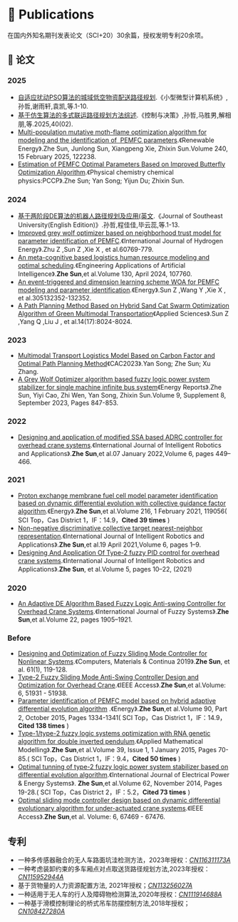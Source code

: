 
# 📝 Publications  
在国内外知名期刊发表论文（SCI+20）30余篇，授权发明专利20余项。

## 📑 论文

### 2025
- [自适应扰动PSO算法的城域低空物资配送路径规划](http://kns.cnki.net/kcms/detail/21.1106.tp.20250213.1810.026.html).《小型微型计算机系统》,孙哲,谢雨轩,袁凯,等.1-10.
- [基于仿生算法的多式联运路径规划方法综述](https://kns.cnki.net/kcms2/article/abstract?v=6h6U53PWxNQKrxeL0u35UzpSvOIluaUTeGCOH4kgsungJD0AITaDw5ibs74EuLWHyPKG39k4KtCVobSIB7bjPaOS64EE5AUQ8QeUoRM6lFvMXtYpYkRdtCZXrp31qCLAslrBD756EsGOCECzIaeucqhzaptZJ8c8azEukiFK5MZkY00UunRIapsjb7qUPJCh&uniplatform=NZKPT&language=CHS).《控制与决策》,孙哲,马胜男,解相朋,等.2025,40(02).
- [Multi-population mutative moth-flame optimization algorithm for modeling and the identification of  PEMFC parameters](https://www.sciencedirect.com/science/article/abs/pii/S0960148124023061).《Renewable Energy》.Zhe Sun, Junlong Sun, Xiangpeng Xie, Zhixin Sun.Volume 240, 15 February 2025, 122238.
- [Estimation of PEMFC Optimal Parameters Based on Improved Butterfly Optimization Algorithm](https://pubs.rsc.org/en/content/articlelanding/2025/cp/d4cp03448a).《Physical chemistry chemical physics:PCCP》.Zhe Sun; Yan Song; Yijun Du; Zhixin Sun.

### 2024
- [基于两阶段DE算法的机器人路径规划及应用(英文](http://kns.cnki.net/kcms/detail/32.1325.N.20241202.0936.002.html).《Journal of Southeast University(English Edition)》.孙哲,程佳佳,毕云蕊,等.1-13.
- [Improved grey wolf optimizer based on neighborhood trust model for parameter identification of PEMFC](https://www.sciencedirect.com/science/article/pii/S0360319924003999?via%3Dihub).《International Journal of Hydrogen Energy》.Zhu Z ,Sun Z ,Xie X , et al.60769-779.
- [An meta-cognitive based logistics human resource modeling and optimal scheduling](https://www.sciencedirect.com/science/article/pii/S0952197623019449).《Engineering Applications of Artificial Intelligence》.**Zhe Sun**,et al.Volume 130, April 2024, 107760.
- [An event-triggered and dimension learning scheme WOA for PEMFC modeling and parameter identification](https://www.sciencedirect.com/science/article/abs/pii/S0360544224021261?via%3Dihub).《Energy》.Sun Z ,Wang Y ,Xie X , et al.305132352-132352.
- [A Path Planning Method Based on Hybrid Sand Cat Swarm Optimization Algorithm of Green Multimodal Transportation](https://www.mdpi.com/2076-3417/14/17/8024)《Applied Sciences》.Sun Z ,Yang Q ,Liu J , et al.14(17):8024-8024.

### 2023
- [Multimodal Transport Logistics Model Based on Carbon Factor and Optimal Path Planning Method](https://ieeexplore.ieee.org/document/10450380)《CAC2023》.Yan Song; Zhe Sun; Xu Zhang.
- [A Grey Wolf Optimizer algorithm based fuzzy logic power system stabilizer for single machine infinite bus system](https://www.sciencedirect.com/science/article/pii/S235248472300728X)《Energy Reports》.Zhe Sun, Yiyi Cao, Zhi Wen, Yan Song, Zhixin Sun.Volume 9, Supplement 8, September 2023, Pages 847-853.

### 2022
- [Designing and application of modified SSA based ADRC controller for overhead crane systems](https://link.springer.com/article/10.1007/s41315-021-00207-x).《International Journal of Intelligent Robotics and Applications》.**Zhe Sun**,et al.07 January 2022,Volume 6, pages 449–466.

### 2021
- [Proton exchange membrane fuel cell model parameter identification based on dynamic differential evolution with collective guidance factor algorithm](https://www.sciencedirect.com/science/article/abs/pii/S0360544220321630).《Energy》.**Zhe Sun**,et al.Volume 216, 1 February 2021, 119056( SCI Top，Cas District 1，IF：14.9，**Cited 39 times** )
- [Non-negative discriminative collective target nearest-neighbor representation](https://link.springer.com/article/10.1007/s41315-021-00169-0#:~:text=In%20this%20paper,%20we%20propose%20a%20novel%20method%20named%20Non-negative).《International Journal of Intelligent Robotics and Applications》.**Zhe Sun**,et al.19 April 2021,Volume 6, pages 1–9.
- [Designing And Application Of Type-2 fuzzy PID control  for overhead crane systems](https://link.springer.com/article/10.1007/s41315-020-00157-w).《International Journal of Intelligent Robotics and Applications》.**Zhe Sun**, et al.Volume 5, pages 10–22, (2021)

### 2020
- [An Adaptive DE Algorithm Based Fuzzy Logic Anti-swing Controller for Overhead Crane Systems](https://link.springer.com/article/10.1007/s40815-020-00883-0).《International Journal of Fuzzy Systems》.**Zhe Sun**,et al.Volume 22, pages 1905–1921.

### Before
- [Designing and Optimization of Fuzzy Sliding Mode Controller for Nonlinear Systems](https://www.techscience.com/cmc/v61n1/23102).《Computers, Materials & Continua 2019》.**Zhe Sun**, et al. 61(1), 119-128.
- [Type-2 Fuzzy Sliding Mode Anti-Swing Controller Design and Optimization for Overhead Crane](https://ieeexplore.ieee.org/document/8465976).《IEEE Access》.**Zhe Sun**,et al.Volume: 6, 51931 - 51938.
- [Parameter identification of PEMFC model based on hybrid adaptive differential evolution algorithm](https://www.sciencedirect.com/science/article/abs/pii/S0360544215008373) .《Energy》.**Zhe Sun**,et al.Volume 90, Part 2, October 2015, Pages 1334-1341( SCI Top，Cas District 1，IF：14.9，**Cited 138 times** )
- [Type-1/type-2 fuzzy logic systems optimization with RNA genetic algorithm for double inverted pendulum](https://www.sciencedirect.com/science/article/pii/S0307904X14002054).《Applied Mathematical Modelling》.**Zhe Sun**,et al.Volume 39, Issue 1, 1 January 2015, Pages 70-85.( SCI Top，Cas District 1，IF：9.4，**Cited 50 times** )
- [Optimal tunning of type-2 fuzzy logic power system stabilizer based on differential evolution algorithm](https://www.sciencedirect.com/science/article/pii/S0142061514002063).《International Journal of Electrical Power & Energy Systems》. **Zhe Sun**,et al.Volume 62, November 2014, Pages 19-28.( SCI Top，Cas District 2，IF：5.2，**Cited 73 times** )
- [Optimal sliding mode controller design based on dynamic differential evolutionary algorithm for under-actuated crane systems](https://ieeexplore.ieee.org/document/8471163).《IEEE Access》.**Zhe Sun**,et al. Volume: 6, 67469 - 67476.

## 专利

- 一种多传感器融合的无人车路面坑洼检测方法，2023年授权：[*CN116311173A*](https://pss-system.cponline.cnipa.gov.cn/documents/detail?prevPageTit=changgui)
- 一种考虑装卸约束的多车厢点对点取送货路径规划方法,2023年授权：[*CN115952944A*](https://pss-system.cponline.cnipa.gov.cn/documents/detail?prevPageTit=changgui)
-  基于货物量的人力资源配置方法, 2021年授权；[*CN113256027A*](https://pss-system.cponline.cnipa.gov.cn/documents/detail?prevPageTit=changgui)
- 一种适用于无人车的行人及障碍物检测算法,2020年授权：[*CN111914688A*](https://pss-system.cponline.cnipa.gov.cn/documents/detail?prevPageTit=changgui)
-  一种基于滑模控制理论的桥式吊车防摆控制方法,2018年授权；[*CN108427280A*](https://pss-system.cponline.cnipa.gov.cn/documents/detail?prevPageTit=changgui)